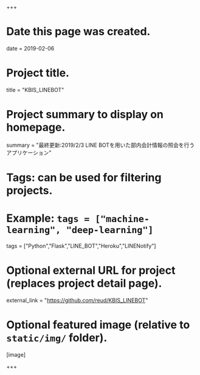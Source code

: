 +++
# Date this page was created.
date = 2019-02-06

# Project title.
title = "KBIS_LINEBOT"

# Project summary to display on homepage.
summary = "最終更新:2019/2/3 LINE BOTを用いた部内会計情報の照会を行うアプリケーション"



# Tags: can be used for filtering projects.
# Example: `tags = ["machine-learning", "deep-learning"]`
tags = ["Python","Flask","LINE_BOT","Heroku","LINENotify"]

# Optional external URL for project (replaces project detail page).
external_link = "https://github.com/reud/KBIS_LINEBOT"



# Optional featured image (relative to `static/img/` folder).
[image]


+++
